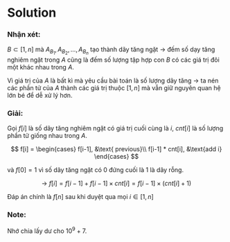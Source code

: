 # Solution

### Nhận xét: 

$B \subset [1,n]$ mà $A_{B_1},A_{B_2},...,A_{B_n}$ tạo thành dãy tăng ngặt &rarr; đếm số dạy tăng nghiêm ngặt trong $A$ cũng là đếm số lượng tập hợp con $B$ có các giá trị đôi một khác nhau trong $A$.

Vì giá trị của $A$ là bất kì mà yêu cầu bài toán là số lượng dãy tăng &rarr; ta nén các phần tử của $A$ thành các giá trị thuộc $[1,n]$ mà vẫn giữ nguyên quan hệ lớn bé để dễ xử lý hơn.

### Giải:
Gọi $f[i]$ là số dãy tăng nghiêm ngặt có giá trị cuối cùng là $i$, $cnt[i]$ là số lượng phần tử giống nhau trong $A$.

$$
f[i] = \begin{cases} f[i-1], &\text{ previous}\\ f[i-1] * cnt[i], &\text{add i}
\end{cases}
$$

và $f[0] = 1$ vì số dãy tăng ngặt có $0$ đứng cuối là $1$ là dãy rỗng.
<center>

&rarr; $f[i] = f[i-1] + f[i-1] \times cnt[i] = f[i-1]\times (cnt[i] + 1)$

</center>

Đáp án chính là $f[n]$ sau khi duyệt qua mọi $i \in [1,n]$

### Note:
Nhớ chia lấy dư cho $10^9+7$.